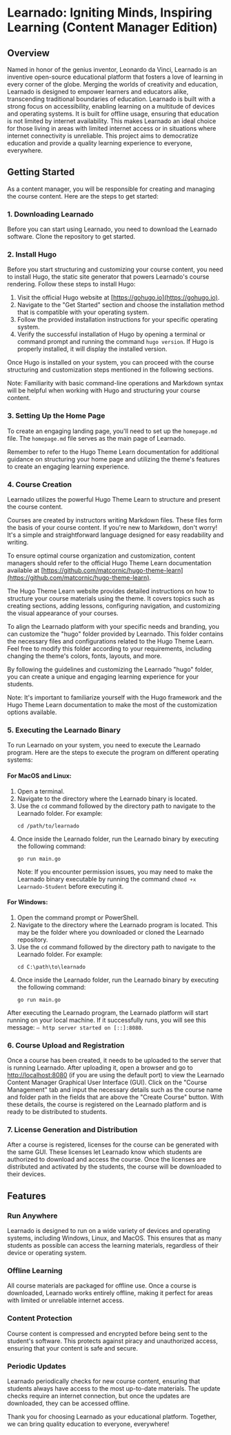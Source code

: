 # Learnado: Igniting Minds, Inspiring Learning (Content Manager Edition)

## Overview

Named in honor of the genius inventor, Leonardo da Vinci, Learnado is an inventive open-source educational platform that fosters a love of learning in every corner of the globe. Merging the worlds of creativity and education, Learnado is designed to empower learners and educators alike, transcending traditional boundaries of education. Learnado is built with a strong focus on accessibility, enabling learning on a multitude of devices and operating systems. It is built for offline usage, ensuring that education is not limited by internet availability. This makes Learnado an ideal choice for those living in areas with limited internet access or in situations where internet connectivity is unreliable. This project aims to democratize education and provide a quality learning experience to everyone, everywhere.

## Getting Started

As a content manager, you will be responsible for creating and managing the course content. Here are the steps to get started:

### 1. Downloading Learnado

Before you can start using Learnado, you need to download the Learnado software. Clone the repository to get started.

### 2. Install Hugo

Before you start structuring and customizing your course content, you need to install Hugo, the static site generator that powers Learnado's course rendering. Follow these steps to install Hugo:

1. Visit the official Hugo website at [https://gohugo.io](https://gohugo.io).
2. Navigate to the "Get Started" section and choose the installation method that is compatible with your operating system.
3. Follow the provided installation instructions for your specific operating system.
4. Verify the successful installation of Hugo by opening a terminal or command prompt and running the command `hugo version`. If Hugo is properly installed, it will display the installed version.

Once Hugo is installed on your system, you can proceed with the course structuring and customization steps mentioned in the following sections.

Note: Familiarity with basic command-line operations and Markdown syntax will be helpful when working with Hugo and structuring your course content.

### 3. Setting Up the Home Page

To create an engaging landing page, you'll need to set up the `homepage.md` file. The `homepage.md` file serves as the main page of Learnado.

Remember to refer to the Hugo Theme Learn documentation for additional guidance on structuring your home page and utilizing the theme's features to create an engaging learning experience.

### 4. Course Creation

Learnado utilizes the powerful Hugo Theme Learn to structure and present the course content. 

Courses are created by instructors writing Markdown files. These files form the basis of your course content. If you're new to Markdown, don't worry! It's a simple and straightforward language designed for easy readability and writing.

To ensure optimal course organization and customization, content managers should refer to the official Hugo Theme Learn documentation available at [https://github.com/matcornic/hugo-theme-learn](https://github.com/matcornic/hugo-theme-learn).

The Hugo Theme Learn website provides detailed instructions on how to structure your course materials using the theme. It covers topics such as creating sections, adding lessons, configuring navigation, and customizing the visual appearance of your courses.

To align the Learnado platform with your specific needs and branding, you can customize the "hugo" folder provided by Learnado. This folder contains the necessary files and configurations related to the Hugo Theme Learn. Feel free to modify this folder according to your requirements, including changing the theme's colors, fonts, layouts, and more.

By following the guidelines and customizing the Learnado "hugo" folder, you can create a unique and engaging learning experience for your students.

Note: It's important to familiarize yourself with the Hugo framework and the Hugo Theme Learn documentation to make the most of the customization options available.

### 5. Executing the Learnado Binary

To run Learnado on your system, you need to execute the Learnado program. Here are the steps to execute the program on different operating systems:

#### For MacOS and Linux:
1. Open a terminal.
2. Navigate to the directory where the Learnado binary is located.
3. Use the `cd` command followed by the directory path to navigate to the Learnado folder. For example:
   ```
   cd /path/to/learnado
   ```
4. Once inside the Learnado folder, run the Learnado binary by executing the following command:
   ```
   go run main.go
   ```
   Note: If you encounter permission issues, you may need to make the Learnado binary executable by running the command `chmod +x Learnado-Student` before executing it.

#### For Windows:
1. Open the command prompt or PowerShell.
2. Navigate to the directory where the Learnado program is located. This may be the folder where you downloaded or cloned the Learnado repository.
3. Use the `cd` command followed by the directory path to navigate to the Learnado folder. For example:
   ```
   cd C:\path\to\learnado
   ```
4. Once inside the Learnado folder, run the Learnado binary by executing the following command:
   ```
   go run main.go
   ```

After executing the Learnado program, the Learnado platform will start running on your local machine. If it successfully runs, you will see this message: `⇨ http server started on [::]:8080`.

### 6. Course Upload and Registration

Once a course has been created, it needs to be uploaded to the server that is running Learnado. After uploading it, open a browser and go to [http://localhost:8080](http://localhost:8080) (if you are using the default port) to view the Learnado Content Manager Graphical User Interface (GUI). Click on the "Course Management" tab and input the necessary details such as the course name and folder path in the fields that are above the "Create Course" button. With these details, the course is registered on the Learnado platform and is ready to be distributed to students.

### 7. License Generation and Distribution

After a course is registered, licenses for the course can be generated with the same GUI. These licenses let Learnado know which students are authorized to download and access the course. Once the licenses are distributed and activated by the students, the course will be downloaded to their devices.

## Features

### Run Anywhere

Learnado is designed to run on a wide variety of devices and operating systems, including Windows, Linux, and MacOS. This ensures that as many students as possible can access the learning materials, regardless of their device or operating system.

### Offline Learning

All course materials are packaged for offline use. Once a course is downloaded, Learnado works entirely offline, making it perfect for areas with limited or unreliable internet access.

### Content Protection

Course content is compressed and encrypted before being sent to the student's software. This protects against piracy and unauthorized access, ensuring that your content is safe and secure.

### Periodic Updates

Learnado periodically checks for new course content, ensuring that students always have access to the most up-to-date materials. The update checks require an internet connection, but once the updates are downloaded, they can be accessed offline.

Thank you for choosing Learnado as your educational platform. Together, we can bring quality education to everyone, everywhere!
